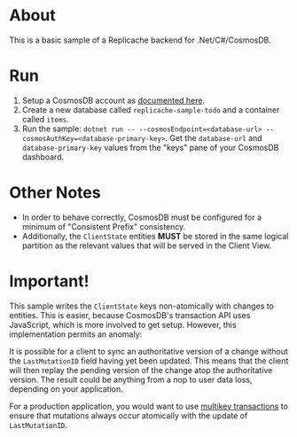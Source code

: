 # About

This is a basic sample of a Replicache backend for .Net/C#/CosmosDB.

# Run

1. Setup a CosmosDB account as [documented here](https://docs.microsoft.com/en-us/azure/cosmos-db/create-sql-api-dotnet-v4).
1. Create a new database called `replicache-sample-todo` and a container called `items`.
1. Run the sample: `dotnet run -- --cosmosEndpoint=<database-url> --cosmosAuthKey=<database-primary-key>`. Get the `database-url` and `database-primary-key` values from the "keys" pane of your CosmosDB dashboard.

# Other Notes

- In order to behave correctly, CosmosDB must be configured for a minimum of
  "Consistent Prefix" consistency.
- Additionally, the `ClientState` entities **MUST** be stored in the same logical
  partition as the relevant values that will be served in the Client View.

# Important!

This sample writes the `ClientState` keys non-atomically with changes to
entities. This is easier, because CosmosDB's transaction API uses JavaScript,
which is more involved to get setup. However, this implementation permits an anomaly:

It is possible for a client to sync an authoritative version of a change
without the `LastMutationID` field having yet been updated. This means that
the client will then replay the pending version of the change atop the
authoritative version. The result could be anything from a nop to user data
loss, depending on your application.

For a production application, you would want to use [multikey transactions](https://docs.microsoft.com/en-us/azure/cosmos-db/database-transactions-optimistic-concurrency#multi-item-transactions) to ensure
that mutations always occur atomically with the update of `LastMutationID`.
